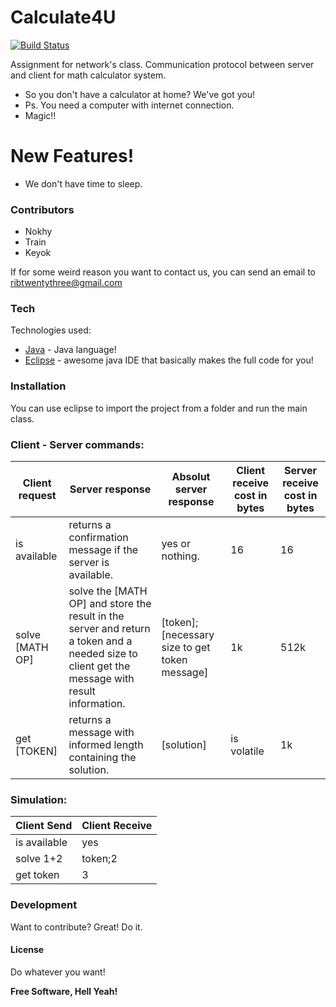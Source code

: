 # Calculate4U

[![Build Status](https://travis-ci.org/joemccann/dillinger.svg?branch=master)](https://travis-ci.org/joemccann/dillinger)

Assignment for network's class.
Communication protocol between server and client for math calculator system.

  - So you don't have a calculator at home? We've got you!
  - Ps. You need a computer with internet connection.
  - Magic!!

# New Features!
 - We don't have time to sleep.

### Contributors
- Nokhy
- Train
- Keyok

If for some weird reason you want to contact us, you can send an email to
ribtwentythree@gmail.com

### Tech
Technologies used:
* [Java] - Java language!
* [Eclipse] - awesome java IDE that basically makes the full code for you!

### Installation
You can use eclipse to import the project from a folder and run the main class.

### Client - Server commands:

| Client request | Server response | Absolut server response | Client receive cost in bytes | Server receive cost in bytes |
|------|------|------|------|------|
| is available| returns a confirmation message if the server is available.| yes or nothing.| 16| 16|
|solve [MATH OP]| solve the [MATH OP] and store the result in the server and return a token and a needed size to client get the message with result information.| [token];[necessary size to get token message]| 1k| 512k|
|get [TOKEN]|returns a message with informed length containing the solution.|[solution]|is volatile|1k|

### Simulation:

|Client Send|Client Receive|
|-|-|
|is available|yes|
|solve 1+2|token;2|
|get token|3|




### Development

Want to contribute? Great!
Do it.

#### License
Do whatever you want!

**Free Software, Hell Yeah!**

[Java]: <https://www.oracle.com/technetwork/java/javase/downloads/index.html>
[Eclipse]: <https://www.eclipse.org/>


